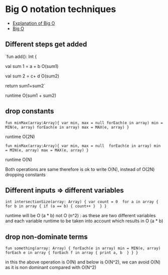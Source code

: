 # Big O notation techniques

* [Explanation of Big O](https://medium.com/karuna-sehgal/a-simplified-explanation-of-the-big-o-notation-82523585e835)
* [Big O](https://medium.com/@bretcameron/ace-your-coding-interview-by-understanding-big-o-notation-and-write-faster-code-6b60bd498040)


## Different steps get added

`fun add(): Int {

   val sum 1 = a + b O(sum1)
   
   val sum 2 = c+ d O(sum2)
   
   return sum1+sum2`
   
   runtime O(sum1 + sum2)
 
 ## drop constants

`fun minMax(array:Array){
   var min, max = null
   forEach(e in array)
    min = MIN(e, array)
   forEach(e in array)
    max = MAX(e, array)
	}`
	
  runtime O(2N)
  
  `fun minMax(array:Array){
	var min, max = null 
	forEach(e in array)
	 min = MIN(e, array)
    max = MAX(e, array)
	}`
  
  runtime O(N)
  
 Both operations are same therefore is ok to write O(N), instead of O(2N)
 dropping constants
 
 ## Different inputs => different variables
 
 `int intersectionSize(array: Array) {
  var count = 0 
  for a in array {
   for b in array {
     if (a == b) {
      count++
} 
}
}`

runtime will be O (a * b) not O (n^2) : as these are two different variables and each variable runtime 
to be taken into account which results in O (a * b) 

## drop non-dominate terms

`fun something(array: Array) {
 forEach(e in array)
    min = MIN(e, array)	
	forEach e in array {
	  forEach f in array {
	   print a, b 
	} } }`
  
  in this the above operation is O(N) and below is O(N^2), we can avoid O(N) as it is
non dominant compared with O(N^2) 


